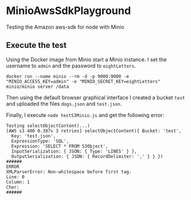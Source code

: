 # MinioAwsSdkPlayground

Testing the Amazon aws-sdk for node with Minio

## Execute the test

Using the Docker image from Minio start a Minio instance. I set the username to `admin` and the password to `eightLetters`.
```
docker run --name minio --rm -d -p 9000:9000 -e "MINIO_ACCESS_KEY=admin" -e "MINIO_SECRET_KEY=eightLetters" minio/minio server /data
```

Then using the default browser graphical interface I created a bucket `test` and uploaded the files `dogs.json` and `test.json`.

Finally, I execute `node testS3Minio.js` and get the following error:
```
Testing selectObjectContent(...)
[AWS s3 400 0.387s 3 retries] selectObjectContent({ Bucket: 'test',
  Key: 'test.json',
  ExpressionType: 'SQL',
  Expression: 'SELECT * FROM S3Object',
  InputSerialization: { JSON: { Type: 'LINES' } },
  OutputSerialization: { JSON: { RecordDelimiter: ',' } } })
######
ERROR
XMLParserError: Non-whitespace before first tag.
Line: 0
Column: 1
Char: 
######
```
